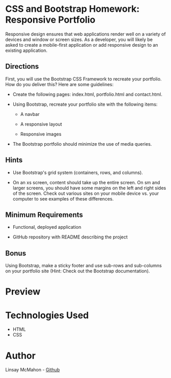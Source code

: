 # CSS and Bootstrap Homework: Responsive Portfolio

Responsive design ensures that web applications render well on a variety of devices and window or screen sizes. As a developer, you will likely be asked to create a mobile-first application or add responsive design to an existing application.

## Directions

First, you will use the Bootstrap CSS Framework to recreate your portfolio. How do you deliver this? Here are some guidelines:

* Create the following pages: index.html, portfolio.html and contact.html.

* Using Bootstrap, recreate your portfolio site with the following items:

    * A navbar

    * A responsive layout

    * Responsive images

* The Bootstrap portfolio should minimize the use of media queries.

## Hints

* Use Bootstrap's grid system (containers, rows, and columns).

* On an xs screen, content should take up the entire screen. On sm and larger screens, you should have some margins on the left and right sides of the screen. Check out various sites on your mobile device vs. your computer to see examples of these differences.

## Minimum Requirements

* Functional, deployed application


* GitHub repository with README describing the project

## Bonus

Using Bootstrap, make a sticky footer and use sub-rows and sub-columns on your portfolio site (Hint: Check out the Bootstrap documentation).

# Preview


# Technologies Used
* HTML
* CSS

# Author
Linsay McMahon - [Github](https://github.com/McMahon8900)